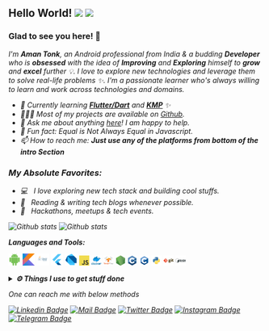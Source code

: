 ## Hello World! <img src="https://raw.githubusercontent.com/iampavangandhi/iampavangandhi/master/gifs/Hi.gif" width="25px"> <img src="https://komarev.com/ghpvc/?username=AmniX"></h2>

### Glad to see you here! 🤩
<p>
  <i>I'm <b>Aman Tonk</b>, an Android professional from India & a budding <b>Developer</b> who is <b>obsessed</b> with the idea of <b>Improving</b> and <b>Exploring</b> himself to <b>grow</b> and <b>excel</b> further 💡.<?i>
  I love to explore new technologies and leverage them to solve real-life problems ✨. I'm a passionate learner who's always willing to learn and work across technologies and domains.
</p>

- 🌱 Currently learning [**Flutter/Dart**](https://flutter.dev/) and [**KMP**](https://kotlinlang.org/docs/reference/multiplatform.html) ✨
- 👨🏻‍💻 Most of my projects are available on [Github](https://github.com/AmniX?tab=repositories).
- 💬 Ask me about anything [here](https://github.com/AmniX/AmniX/issues/)! I am happy to help.
- 👾 Fun fact: Equal is Not Always Equal in Javascript.
- 📫 How to reach me: **Just use any of the platforms from bottom of the intro Section**

### My Absolute Favorites:

- 💻 &nbsp; I love exploring new tech stack and building cool stuffs.
- 📰 &nbsp; Reading & writing tech blogs whenever possible.
- 🍕 &nbsp; Hackathons, meetups & tech events.

![Github stats](https://github-readme-stats.vercel.app/api?username=AmniX&count_private=true&show_icons=true&title_color=333&icon_color=333)
![Github stats](https://github-readme-streak-stats.herokuapp.com/?user=AmniX)



**Languages and Tools:**  

<p align="left"> 
<img  height="24"  src="https://raw.githubusercontent.com/github/explore/80688e429a7d4ef2fca1e82350fe8e3517d3494d/topics/android/android.png">
<img  height="24"  src="https://raw.githubusercontent.com/github/explore/80688e429a7d4ef2fca1e82350fe8e3517d3494d/topics/kotlin/kotlin.png">
<img  height="24"  src="https://raw.githubusercontent.com/github/explore/80688e429a7d4ef2fca1e82350fe8e3517d3494d/topics/java/java.png">
<img  height="24"  src="https://raw.githubusercontent.com/github/explore/80688e429a7d4ef2fca1e82350fe8e3517d3494d/topics/flutter/flutter.png">
<img  height="24"  src="https://raw.githubusercontent.com/github/explore/80688e429a7d4ef2fca1e82350fe8e3517d3494d/topics/dart/dart.png">
<img  height="20"  src="https://raw.githubusercontent.com/github/explore/80688e429a7d4ef2fca1e82350fe8e3517d3494d/topics/javascript/javascript.png">
<img  height="20"  src="https://raw.githubusercontent.com/github/explore/80688e429a7d4ef2fca1e82350fe8e3517d3494d/topics/docker/docker.png">
<img  height="20"  src="https://raw.githubusercontent.com/github/explore/80688e429a7d4ef2fca1e82350fe8e3517d3494d/topics/tensorflow/tensorflow.png">
<img  height="20"  src="https://raw.githubusercontent.com/github/explore/80688e429a7d4ef2fca1e82350fe8e3517d3494d/topics/nodejs/nodejs.png">
<img  height="20"  src="https://raw.githubusercontent.com/github/explore/80688e429a7d4ef2fca1e82350fe8e3517d3494d/topics/cpp/cpp.png">
<img  height="20"  src="https://raw.githubusercontent.com/github/explore/80688e429a7d4ef2fca1e82350fe8e3517d3494d/topics/c/c.png">
<img  height="20"  src="https://raw.githubusercontent.com/github/explore/80688e429a7d4ef2fca1e82350fe8e3517d3494d/topics/python/python.png">
<img  height="20"  src="https://raw.githubusercontent.com/github/explore/80688e429a7d4ef2fca1e82350fe8e3517d3494d/topics/git/git.png">
<img  height="20"  src="https://raw.githubusercontent.com/github/explore/80688e429a7d4ef2fca1e82350fe8e3517d3494d/topics/bash/bash.png">
</p>

<details>	
  <br />
  <summary><b>⚙️ Things I use to get stuff done</b></summary>
  	<ul>
	    <li><b>Laptop: </b> M1 Pro Macbook</li>
  	  <li><b>OS:</b> Monterey</li>
  	  <li><b>Browser: </b> Brave</li>
	    <li><b>Terminal: </b> ZSH: Oh My Zsh (PowerLevel10k)</li>
	    <li><b>Code Editor:</b> Android Studio and VS Code</li>
	    <li><b>To Stay Updated:</b> Dev.to, Medium, Android Weekly and Twitter.</li>
	    <br />
	</ul>	
</details>


One can reach me with below methods

[![Linkedin Badge](https://img.shields.io/badge/-LinkedIn-0e76a8?style=flat-square&logo=Linkedin&logoColor=white)](https://linkedin.com/in/amantonk)
[![Mail Badge](https://img.shields.io/badge/Gmail-red?style=flat-square&logo=gmail&logoColor=white)](mailto:amantonkem@gmail.com)
[![Twitter Badge](https://img.shields.io/badge/-Twitter-00acee?style=flat-square&logo=Twitter&logoColor=white)](https://twitter.com/amantonkem)
[![Instagram Badge](https://img.shields.io/badge/-Instagram-e4405f?style=flat-square&logo=Instagram&logoColor=white)](https://instagram.com/amantonk/)
[![Telegram Badge](https://img.shields.io/badge/-Telegram-0088cc?style=flat-square&logo=Telegram&logoColor=white)](https://t.me/AmanTonk)
